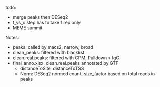 todo: 
- merge peaks then DESeq2
- t_vs_c step has to take 1 rep only
- MEME summit 

Notes:
- peaks: called by macs2, narrow, broad
- clean_peaks: filtered with blacklist
- clean.real.peaks: filtered with CPM, Pulldown > IgG
- final_anno.xlsx: clean.real.peaks annotated by GTF
	- distanceToSite: distanceToTSS
	- Norm: DESeq2 normed count, size_factor based on total reads in peaks
